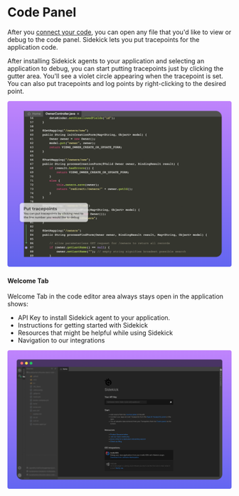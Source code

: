 # Code Panel

After you [connect your code](../how-to/import-source-code.md), you can open any file that you'd like to view or debug to the code panel. Sidekick lets you put tracepoints for the application code.

After installing Sidekick agents to your application and selecting an application to debug, you can start putting tracepoints just by clicking the gutter area. You'll see a violet circle appearing when the tracepoint is set. You can also put tracepoints and log points by right-clicking to the desired point.

![](../../../.gitbook/assets/puttp-webide.png)

#### Welcome Tab

Welcome Tab in the code editor area always stays open in the application shows:

* API Key to install Sidekick agent to your application.
* Instructions for getting started with Sidekick
* Resources that might be helpful while using Sidekick
* Navigation to our integrations

![](../../../.gitbook/assets/welcometab-webide.png)
